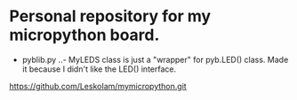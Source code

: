 # Personal repository for my micropython board.

- pyblib.py
..- MyLEDS class is just a "wrapper" for pyb.LED() class. Made it because I didn't like the LED() interface.

https://github.com/LeskoIam/mymicropython.git
